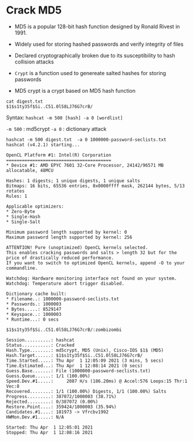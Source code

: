 # Crack MD5

- MD5 is a popular 128-bit hash function designed by Ronald Rivest in 1991. 
- Widely used for storing hashed passwords and verify integrity of files
- Declared cryptographically broken due to its susceptibility to hash collision attacks

- `Crypt` is a function used to genereate salted hashes for storing passwords
- MD5 crypt is a crypt based on MD5 hash function

```
cat digest.txt
$1$s1ty35f$Si..C51.0l58LJ76G7crB/
```

Syntax: `hashcat -m 500 [hash] -a 0 [wordlist]`

`-m 500` : md5crypt
`-a 0` : dictionary attack

```
hashcat -m 500 digest.txt  -a 0 1000000-password-seclists.txt
hashcat (v4.2.1) starting...

OpenCL Platform #1: Intel(R) Corporation
========================================
* Device #1: AMD EPYC 7601 32-Core Processor, 24142/96571 MB allocatable, 48MCU

Hashes: 1 digests; 1 unique digests, 1 unique salts
Bitmaps: 16 bits, 65536 entries, 0x0000ffff mask, 262144 bytes, 5/13 rotates
Rules: 1

Applicable optimizers:
* Zero-Byte
* Single-Hash
* Single-Salt

Minimum password length supported by kernel: 0
Maximum password length supported by kernel: 256

ATTENTION! Pure (unoptimized) OpenCL kernels selected.
This enables cracking passwords and salts > length 32 but for the price of drastically reduced performance.
If you want to switch to optimized OpenCL kernels, append -O to your commandline.

Watchdog: Hardware monitoring interface not found on your system.
Watchdog: Temperature abort trigger disabled.

Dictionary cache built:
* Filename..: 1000000-password-seclists.txt
* Passwords.: 1000003
* Bytes.....: 8529147
* Keyspace..: 1000003
* Runtime...: 0 secs

$1$s1ty35f$Si..C51.0l58LJ76G7crB/:zombizombi

Session..........: hashcat
Status...........: Cracked
Hash.Type........: md5crypt, MD5 (Unix), Cisco-IOS $1$ (MD5)
Hash.Target......: $1$s1ty35f$Si..C51.0l58LJ76G7crB/
Time.Started.....: Thu Apr  1 12:05:09 2021 (3 mins, 5 secs)
Time.Estimated...: Thu Apr  1 12:08:14 2021 (0 secs)
Guess.Base.......: File (1000000-password-seclists.txt)
Guess.Queue......: 1/1 (100.00%)
Speed.Dev.#1.....:     2087 H/s (186.20ms) @ Accel:576 Loops:15 Thr:1 Vec:8
Recovered........: 1/1 (100.00%) Digests, 1/1 (100.00%) Salts
Progress.........: 387072/1000003 (38.71%)
Rejected.........: 0/387072 (0.00%)
Restore.Point....: 359424/1000003 (35.94%)
Candidates.#1....: 181973 -> Vfrcbv1992
HWMon.Dev.#1.....: N/A

Started: Thu Apr  1 12:05:01 2021
Stopped: Thu Apr  1 12:08:16 2021
```
